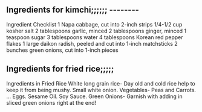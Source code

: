 ## Ingredients for kimchi;;;;;; --------
Ingredient Checklist
1 Napa cabbage, cut into 2-inch strips
1/4-1/2 cup kosher salt
2 tablespoons garlic, minced
2 tablespoons ginger, minced
1 teaspoon sugar
3 tablespoons water
4 tablespoons Korean red pepper flakes
1 large daikon radish, peeled and cut into 1-inch matchsticks
2 bunches green onions, cut into 1-inch pieces



## Ingredients for fried rice;;;;;

Ingredients in Fried Rice
White long grain rice- Day old and cold rice help to keep it from being mushy.
Small white onion.
Vegetables- Peas and Carrots. ...
Eggs.
Sesame Oil.
Soy Sauce.
Green Onions- Garnish with adding in sliced green onions right at the end!

